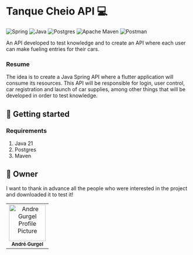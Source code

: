[SPRING_BADGE]: https://img.shields.io/badge/spring-%236DB33F.svg?style=for-the-badge&logo=spring&logoColor=white
[JAVA_BADGE]: https://img.shields.io/badge/java-%23ED8B00.svg?style=for-the-badge&logo=openjdk&logoColor=white
[POSTGRES_BADGE]: https://img.shields.io/badge/postgres-%23316192.svg?style=for-the-badge&logo=postgresql&logoColor=white
[MAVEN_BADGE]: https://img.shields.io/badge/Apache%20Maven-C71A36?style=for-the-badge&logo=Apache%20Maven&logoColor=white
[POSTMAN_BADGE]: https://img.shields.io/badge/Postman-FF6C37?style=for-the-badge&logo=postman&logoColor=white

# Tanque Cheio API 💻

![Spring][SPRING_BADGE]
![Java][JAVA_BADGE]
![Postgres][POSTGRES_BADGE]
![Apache Maven][MAVEN_BADGE]
![Postman][POSTMAN_BADGE]

An API developed to test knowledge and to create an API where each 
user can make fueling entries for their cars.

### Resume

The idea is to create a Java Spring API where a flutter application 
will consume its resources. This API will be responsible for login,
user control, car registration and launch of car supplies, among other 
things that will be developed in order to test knowledge.

## 🚀 Getting started

### Requirements

1. Java 21
2. Postgres
3. Maven

<h2 id="colab">🤝 Owner</h2>

I want to thank in advance all the people who were interested in the project and downloaded it to test it!

<table>
  <tr>
    <td align="center">
      <a href="#">
        <img src="https://avatars.githubusercontent.com/u/32176559?v=4" width="100px;" alt="Andre Gurgel Profile Picture"/><br>
        <sub>
          <b>André Gurgel</b>
        </sub>
      </a>
    </td>
  </tr>
</table>


